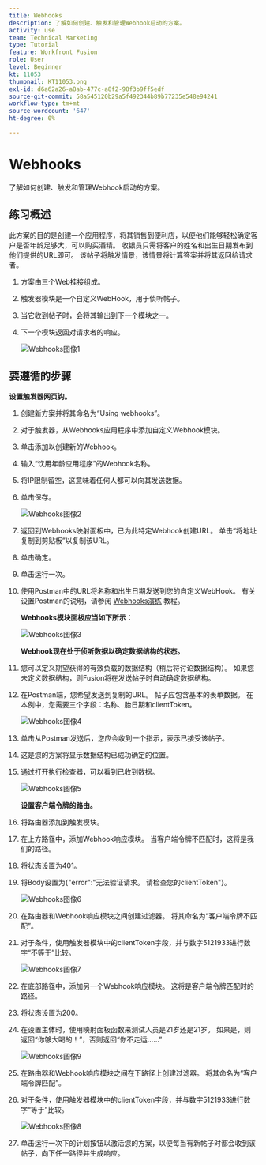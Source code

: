 ```yaml
---
title: Webhooks
description: 了解如何创建、触发和管理Webhook启动的方案。
activity: use
team: Technical Marketing
type: Tutorial
feature: Workfront Fusion
role: User
level: Beginner
kt: 11053
thumbnail: KT11053.png
exl-id: d6a62a26-a8ab-477c-a8f2-98f3b9ff5edf
source-git-commit: 58a545120b29a5f492344b89b77235e548e94241
workflow-type: tm+mt
source-wordcount: '647'
ht-degree: 0%

---
```


# Webhooks

了解如何创建、触发和管理Webhook启动的方案。

## 练习概述

此方案的目的是创建一个应用程序，将其销售到便利店，以便他们能够轻松确定客户是否年龄足够大，可以购买酒精。 收银员只需将客户的姓名和出生日期发布到他们提供的URL即可。 该帖子将触发情景，该情景将计算答案并将其返回给请求者。

1. 方案由三个Web挂接组成。
1. 触发器模块是一个自定义WebHook，用于侦听帖子。
1. 当它收到帖子时，会将其输出到下一个模块之一。
1. 下一个模块返回对请求者的响应。

   ![Webhooks图像1](../12-exercises/assets/webhooks-walkthrough-1.png)

## 要遵循的步骤

**设置触发器网页钩。**

1. 创建新方案并将其命名为“Using webhooks”。
1. 对于触发器，从Webhooks应用程序中添加自定义Webhook模块。
1. 单击添加以创建新的Webhook。
1. 输入“饮用年龄应用程序”的Webhook名称。
1. 将IP限制留空，这意味着任何人都可以向其发送数据。
1. 单击保存。


   ![Webhooks图像2](../12-exercises/assets/webhooks-walkthrough-2.png)

1. 返回到Webhooks映射面板中，已为此特定Webhook创建URL。 单击“将地址复制到剪贴板”以复制该URL。
1. 单击确定。
1. 单击运行一次。
1. 使用Postman中的URL将名称和出生日期发送到您的自定义WebHook。 有关设置Postman的说明，请参阅 [Webhooks演练](https://experienceleague.adobe.com/docs/workfront-learn/tutorials-workfront/fusion/beyond-basic-modules/webhooks-walkthrough.html?lang=en) 教程。

   **Webhooks模块面板应当如下所示：**

   ![Webhooks图像3](../12-exercises/assets/webhooks-walkthrough-3.png)

   **Webhook现在处于侦听数据以确定数据结构的状态。**

1. 您可以定义期望获得的有效负载的数据结构（稍后将讨论数据结构）。 如果您未定义数据结构，则Fusion将在发送帖子时自动确定数据结构。
1. 在Postman端，您希望发送到复制的URL。 帖子应包含基本的表单数据。 在本例中，您需要三个字段：名称、胎日期和clientToken。

   ![Webhooks图像4](../12-exercises/assets/webhooks-walkthrough-4.png)

1. 单击从Postman发送后，您应会收到一个指示，表示已接受该帖子。
1. 这是您的方案将显示数据结构已成功确定的位置。
1. 通过打开执行检查器，可以看到已收到数据。

   ![Webhooks图像5](../12-exercises/assets/webhooks-walkthrough-5.png)

   **设置客户端令牌的路由。**

1. 将路由器添加到触发模块。
1. 在上方路径中，添加Webhook响应模块。 当客户端令牌不匹配时，这将是我们的路径。
1. 将状态设置为401。
1. 将Body设置为{&quot;error&quot;:&quot;无法验证请求。 请检查您的clientToken&quot;}。

   ![Webhooks图像6](../12-exercises/assets/webhooks-walkthrough-6.png)

1. 在路由器和Webhook响应模块之间创建过滤器。 将其命名为“客户端令牌不匹配”。
1. 对于条件，使用触发器模块中的clientToken字段，并与数字5121933进行数字“不等于”比较。

   ![Webhooks图像7](../12-exercises/assets/webhooks-walkthrough-7.png)

1. 在底部路径中，添加另一个Webhook响应模块。 这将是客户端令牌匹配时的路径。
1. 将状态设置为200。
1. 在设置主体时，使用映射面板函数来测试人员是21岁还是21岁。 如果是，则返回“你够大喝的！”，否则返回“你不走运……”

   ![Webhooks图像9](../12-exercises/assets/webhooks-walkthrough-9.png)

1. 在路由器和Webhook响应模块之间在下路径上创建过滤器。 将其命名为“客户端令牌匹配”。
1. 对于条件，使用触发器模块中的clientToken字段，并与数字5121933进行数字“等于”比较。


   ![Webhooks图像8](../12-exercises/assets/webhooks-walkthrough-8.png)

1. 单击运行一次下的计划按钮以激活您的方案，以便每当有新帖子时都会收到该帖子，向下任一路径并生成响应。
